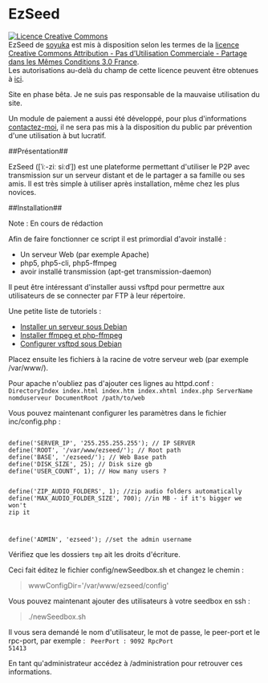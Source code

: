 EzSeed
======

<a rel="license" href="http://creativecommons.org/licenses/by-nc-sa/3.0/fr/"><img alt="Licence Creative Commons" style="border-width:0" src="http://i.creativecommons.org/l/by-nc-sa/3.0/fr/88x31.png" /></a><br /><span xmlns:dct="http://purl.org/dc/terms/" property="dct:title">EzSeed</span> de <a xmlns:cc="http://creativecommons.org/ns#" href="https://github.com/soyuka/EzSeed/" property="cc:attributionName" rel="cc:attributionURL">soyuka</a> est mis à disposition selon les termes de la <a rel="license" href="http://creativecommons.org/licenses/by-nc-sa/3.0/fr/">licence Creative Commons Attribution - Pas d’Utilisation Commerciale - Partage dans les Mêmes Conditions 3.0 France</a>.<br />Les autorisations au-delà du champ de cette licence peuvent être obtenues à <a xmlns:cc="http://creativecommons.org/ns#" href="http://dgear.fr/contact/" rel="cc:morePermissions">ici</a>.

Site en phase bêta. Je ne suis pas responsable de la mauvaise utilisation du site.

Un module de paiement a aussi été développé, pour plus d'informations <a href="http://dgear.fr/contact">contactez-moi</a>, il ne sera
pas mis à la disposition du public par prévention d'une utilisation à but lucratif.

##Présentation##

EzSeed ([ˈiː-ziː siːdˈ]) est une plateforme permettant d'utiliser le P2P avec transmission 
sur un serveur distant et de le partager a sa famille ou ses amis. Il est très simple à utiliser après installation, 
même chez les plus novices.

##Installation##

Note : En cours de rédaction

Afin de faire fonctionner ce script il est primordial d'avoir installé :
- Un serveur Web (par exemple Apache)
- php5, php5-cli, php5-ffmpeg
- avoir installé transmission (apt-get transmission-daemon)

Il peut être intéressant d'installer aussi vsftpd pour permettre aux utilisateurs de se connecter par FTP à leur répertoire.

Une petite liste de tutoriels :
- <a href="http://www.lafermeduweb.net/billet/tutorial-creer-un-serveur-web-complet-sous-debian-1-apache-160.html">Installer un serveur sous Debian</a>
- <a href="http://d.stavrovski.net/blog/installing-ffmpeg-and-php-ffmpeg-in-debian-6-squeeze/">Installer ffmpeg et php-ffmpeg</a>
- <a href="www.admin-debian.com/ftp/vsftpd-un-serveur-ftp-hautement-securise/">Configurer vsftpd sous Debian</a>

Placez ensuite les fichiers à la racine de votre serveur web (par exemple /var/www/).

Pour apache n'oubliez pas d'ajouter ces lignes au httpd.conf :
<code>
DirectoryIndex index.html index.htm index.xhtml index.php
ServerName nomduserveur
DocumentRoot /path/to/web
</code>

Vous pouvez maintenant configurer les paramètres dans le fichier inc/config.php :

<code>
define('SERVER_IP', '255.255.255.255'); // IP SERVER
define('ROOT', '/var/www/ezseed/'); // Root path
define('BASE', '/ezseed/'); // Web Base path
define('DISK_SIZE', 25); // Disk size gb
define('USER_COUNT', 1); // How many users ?

define('ZIP_AUDIO_FOLDERS', 1); //zip audio folders automatically
define('MAX_AUDIO_FOLDER_SIZE', 700); //in MB - if it's bigger we won't zip it

define('ADMIN', 'ezseed'); //set the admin username
</code>

Vérifiez que les dossiers `tmp` ait les droits d'écriture.

Ceci fait éditez le fichier config/newSeedbox.sh et changez le chemin :
>wwwConfigDir='/var/www/ezseed/config'

Vous pouvez maintenant ajouter des utilisateurs à votre seedbox en ssh :
>./newSeedbox.sh

Il vous sera demandé le nom d'utilisateur, le mot de passe, le peer-port et le rpc-port, par exemple :
<code>
PeerPort :
9092
RpcPort
51413
</code>

En tant qu'administrateur accédez à /administration pour retrouver ces informations.

